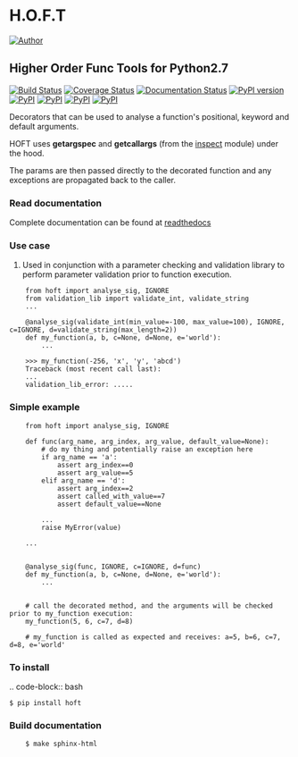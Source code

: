 <h1>H.O.F.T</h1>

[![Author](https://img.shields.io/badge/Author:%20francis%20horsman-Available-brightgreen.svg?style=plastic)](https://www.linkedin.com/in/francishorsman)

<h2>Higher Order Func Tools for Python2.7</h2>

[![Build Status](https://travis-ci.org/sys-git/hoft.svg?branch=master)](https://travis-ci.org/sys-git/hoft)
[![Coverage Status](https://coveralls.io/repos/github/sys-git/hoft/badge.svg)](https://coveralls.io/github/sys-git/hoft)
[![Documentation Status](https://readthedocs.org/projects/hoft/badge/?version=latest)](http://hoft.readthedocs.io/en/latest/?badge=latest)
[![PyPI version](https://badge.fury.io/py/hoft.svg)](https://badge.fury.io/py/hoft)
[![PyPI](https://img.shields.io/pypi/l/hoft.svg)]()
[![PyPI](https://img.shields.io/pypi/wheel/hoft.svg)]()
[![PyPI](https://img.shields.io/pypi/pyversions/hoft.svg)]()
[![PyPI](https://img.shields.io/pypi/status/hoft.svg)]()

Decorators that can be used to analyse a function's positional, keyword and default arguments.

HOFT uses **getargspec** and **getcallargs** (from the <a href="https://docs.python.org/2/library/inspect.html">inspect</a>
module) under the hood.

The params are then passed directly to the decorated function and any exceptions are propagated back to the caller.

<h3>Read documentation</h3>
Complete documentation can be found at <a href="http://hoft.readthedocs.io/en/latest/">readthedocs</a>

<h3>Use case</h3>

1. Used in conjunction with a parameter checking and validation library to perform parameter validation prior to function execution.

```
    from hoft import analyse_sig, IGNORE
    from validation_lib import validate_int, validate_string
    ...

    @analyse_sig(validate_int(min_value=-100, max_value=100), IGNORE, c=IGNORE, d=validate_string(max_length=2))
    def my_function(a, b, c=None, d=None, e='world'):
        ...

    >>> my_function(-256, 'x', 'y', 'abcd')
    Traceback (most recent call last):
    ...
    validation_lib_error: .....
```

<h3>Simple example</h3>

```
    from hoft import analyse_sig, IGNORE
    
    def func(arg_name, arg_index, arg_value, default_value=None):
        # do my thing and potentially raise an exception here
        if arg_name == 'a':
            assert arg_index==0
            assert arg_value==5
        elif arg_name == 'd':
            assert arg_index==2
            assert called_with_value==7
            assert default_value==None

        ...
        raise MyError(value)

    ...


    @analyse_sig(func, IGNORE, c=IGNORE, d=func)
    def my_function(a, b, c=None, d=None, e='world'):
        ...


    # call the decorated method, and the arguments will be checked prior to my_function execution:
    my_function(5, 6, c=7, d=8)

    # my_function is called as expected and receives: a=5, b=6, c=7, d=8, e='world'
```

<h3>To install</h3>

.. code-block:: bash

    $ pip install hoft


<h3>Build documentation</h3>

```
    $ make sphinx-html
```
